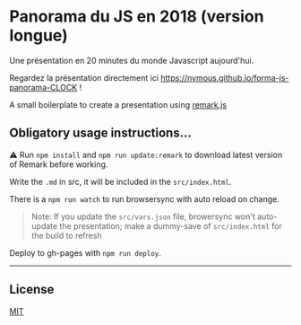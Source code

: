 # Panorama du JS en 2018 (version longue)

Une présentation en 20 minutes du monde Javascript aujourd'hui.

Regardez la présentation directement ici https://nymous.github.io/forma-js-panorama-CLOCK !

A small boilerplate to create a presentation using [remark.js](https://remarkjs.com/)

## Obligatory usage instructions...

⚠
Run `npm install` and `npm run update:remark` to download latest version of Remark before working.

Write the `.md` in src, it will be included in the `src/index.html`.

There is a `npm run watch` to run browsersync with auto reload on change.
> Note: If you update the `src/vars.json` file, browersync won't auto-update the presentation; make a dummy-save of `src/index.html` for the build to refresh

Deploy to gh-pages with `npm run deploy`.

---

## License

[MIT](./LICENSE)
